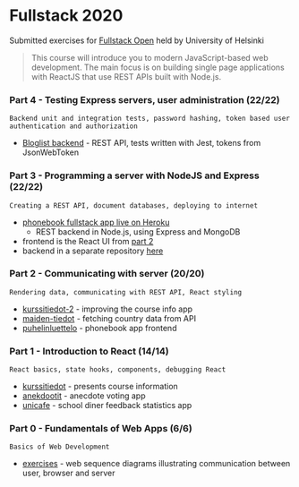 # Fullstack 2020
Submitted exercises for [Fullstack Open](https://fullstackopen.com/en) held by University of Helsinki

> This course will introduce you to modern JavaScript-based web development. The main focus is on building single page applications with ReactJS that use REST APIs built with Node.js.

### Part 4 - Testing Express servers, user administration (22/22)
	Backend unit and integration tests, password hashing, token based user authentication and authorization
* [Bloglist backend](https://github.com/Deeroil/fullstack-2020/tree/master/osa4) - REST API, tests written with Jest, tokens from JsonWebToken

### Part 3 - Programming a server with NodeJS and Express (22/22)
	Creating a REST API, document databases, deploying to internet
* [phonebook fullstack app live on Heroku](https://arcane-fjord-79704.herokuapp.com/)
	* REST backend in Node.js, using Express and MongoDB
* frontend is the React UI from [part 2](https://github.com/Deeroil/fullstack-2020/tree/master/osa2/puhelinluettelo)
* backend in a separate repository [here](https://github.com/Deeroil/fullstack-osa3)

### Part 2 - Communicating with server (20/20)
	Rendering data, communicating with REST API, React styling
* [kurssitiedot-2](https://github.com/Deeroil/fullstack-2020/tree/master/osa2/kurssitiedot-2) - improving the course info app
* [maiden-tiedot](https://github.com/Deeroil/fullstack-2020/tree/master/osa2/maiden-tiedot) - fetching country data from API
* [puhelinluettelo](https://github.com/Deeroil/fullstack-2020/tree/master/osa2/puhelinluettelo) - phonebook app frontend

### Part 1 - Introduction to React (14/14)
	React basics, state hooks, components, debugging React
* [kurssitiedot](https://github.com/Deeroil/fullstack-2020/tree/master/osa1/kurssitiedot) - presents course information
* [anekdootit](https://github.com/Deeroil/fullstack-2020/tree/master/osa1/anekdootit) - anecdote voting app
* [unicafe](https://github.com/Deeroil/fullstack-2020/tree/master/osa1/unicafe) - school diner feedback statistics app

### Part 0 - Fundamentals of Web Apps (6/6)
	Basics of Web Development
* [exercises](https://github.com/Deeroil/fullstack-2020/tree/master/osa0) - web sequence diagrams illustrating communication between user, browser and server